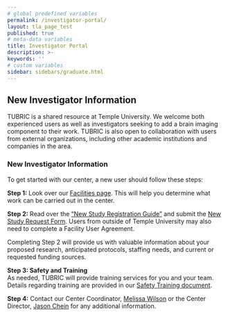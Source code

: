```yaml
---
# global predefined variables
permalink: /investigator-portal/
layout: tla_page_test
published: true
# meta-data variables
title: Investigator Portal
description: >-
keywords: ''
# custom variables
sidebar: sidebars/graduate.html
---
```

## New Investigator Information
TUBRIC is a shared resource at Temple University.  We welcome both experienced users as well as investigators seeking to add a brain imaging component to their work. TUBRIC is also open to collaboration with users from external organizations, including other academic institutions and companies in the area.

### New Investigator Information
To get started with our center, a new user should follow these steps:

**Step 1:** Look over our [Facilities page](https://develop.cla.temple.edu/temple-university-brain-research-imaging-center/facilities/). This will help you determine what work can be carried out in the center.<br>

**Step 2:** Read over the [“New Study Registration Guide”](https://drive.google.com/file/d/1_gLaajRqqASTsAJhCACD_f6Xg0Ez_zix/view?usp=sharing) and submit the [New Study Request Form](https://drive.google.com/file/d/18bpuhZB1QD6xWEwCWMmb_y8MBE2axO5K/view?usp=sharing). Users from outside of Temple University may also need to complete a Facility User Agreement.<br>

Completing Step 2 will provide us with valuable information about your proposed research, anticipated protocols, staffing needs, and current or requested funding sources.<br>

**Step 3:	Safety and Training**<br>
As needed, TUBRIC will provide training services for you and your team. Details regarding training are provided in our [Safety Training document](https://drive.google.com/file/d/1x4Gt40Nebl2Z_yr0mNIEctpT331Kea8K/view?usp=sharing).<br>

**Step 4:**	Contact our Center Coordinator, [Melissa Wilson](mailto:tubric@temple.edu) or the Center Director, [Jason Chein](mailto:jason.chein@temple.edu) for any additional information.
